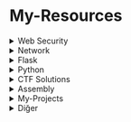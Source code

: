 # My-Resources
<details>
  <summary>Web Security</summary>

  1. Insecure Direct Object References (IDOR) - Zafiyetini Anlamak
     * [http://mertbingol.online/posts/Insecure-Direct-Object-References-(IDOR).html](http://mertbingol.online/posts/Insecure-Direct-Object-References-(IDOR).html)

</details>

<details>
  <summary>Network</summary>

  1. Local Area Network Ve İçerisindeki Hususlar
     * [https://www.youtube.com/watch?v=HugffkAwAwU](https://www.youtube.com/watch?v=HugffkAwAwU)
     * [http://mertbingol.online/posts/local-area-network-ve-i%C3%A7erisindeki-hususlar.html](http://mertbingol.online/posts/local-area-network-ve-i%C3%A7erisindeki-hususlar.html)
     * [http://mertbingol.online/pdf/temelnetwork%231.pdf](http://mertbingol.online/pdf/temelnetwork%231.pdf)
  2. Cisco Packet Tracer ile Local Ağ Oluşturmak | Router, Switch ve DHCP Configrasyonlari
     * [https://www.youtube.com/watch?v=9IS26YmuMn0&t=7s](https://www.youtube.com/watch?v=9IS26YmuMn0&t=7s)

</details>

<details>
  <summary>Flask</summary>

  1. Flask 0x1 | Localhost Uzerinde Server Deploy Etmek
     * [https://www.youtube.com/watch?v=GAKlZ2wjb6w](https://www.youtube.com/watch?v=GAKlZ2wjb6w)
     * [https://github.com/mertbingol0/flask-pratice/blob/main/Flask-deploy_server/main.py](https://github.com/mertbingol0/flask-pratice/blob/main/Flask-deploy_server/main.py)
  2. Flask 0x2 | Flask ile Web Sayfalari Olusturmak
     * [https://www.youtube.com/watch?v=MreaXRQc61I](https://www.youtube.com/watch?v=MreaXRQc61I)
     * [https://github.com/mertbingol0/flask-pratice/blob/main/Flask-basic_site-Pages/bsic_site-Pages.py](https://github.com/mertbingol0/flask-pratice/blob/main/Flask-basic_site-Pages/bsic_site-Pages.py)
  3. Flask 0x3 | Flask ile Dinamik URL Yapisi
     * [https://www.youtube.com/watch?v=wb3Gq3VfX-U](https://www.youtube.com/watch?v=wb3Gq3VfX-U)
     * [https://github.com/mertbingol0/flask-pratice/blob/main/Flask-Dynamic_Url-Structure/Dynamic-Url_Structure.py](https://github.com/mertbingol0/flask-pratice/blob/main/Flask-Dynamic_Url-Structure/Dynamic-Url_Structure.py)
  3. Flask 0x4 | Flask ile Olusturulan Sayfalara HTML Dosyasi Return Etmek
     * [https://www.youtube.com/watch?v=58pSOoJ9Tog](https://www.youtube.com/watch?v=58pSOoJ9Tog)
     * [https://github.com/mertbingol0/flask-pratice/tree/main/Flask-return_HTML-file-to-pages](https://github.com/mertbingol0/flask-pratice/tree/main/Flask-return_HTML-file-to-pages)

</details>

<details>
  <summary>Python</summary>

  1. Print Parameters | print() | sep | end
     * [https://www.youtube.com/watch?v=P9z3OuWE9Bg&t=145s](https://www.youtube.com/watch?v=P9z3OuWE9Bg&t=145s)
  2. Print Parameters | print() | file
     * [https://www.youtube.com/watch?v=8U48ukvbsrE&t=3s](https://www.youtube.com/watch?v=8U48ukvbsrE&t=3s)
  3. Print Parameters | print() | flush
     * [https://www.youtube.com/watch?v=nIFnwGmfH64&t=180s](https://www.youtube.com/watch?v=nIFnwGmfH64&t=180s)
  4. Kullanicidan Veri alma | Type Conversion | input | int() | str()
     * [https://www.youtube.com/watch?v=XI9j6-cXeKg&t=49s](https://www.youtube.com/watch?v=XI9j6-cXeKg&t=49s)
  5. Type Conversions | str() | int() | float() | complex()
     * [https://www.youtube.com/watch?v=rw5dxnvbFQA&t=13s](https://www.youtube.com/watch?v=rw5dxnvbFQA&t=13s)
  6. eval() | Evaluate Expressions Dynamically
     * [https://www.youtube.com/watch?v=RCyWGuOrTbI&t=46s](https://www.youtube.com/watch?v=RCyWGuOrTbI&t=46s)


</details>

<details>
  <summary>CTF Solutions</summary>

  1. PicoCTF Web Exploitation GET aHEAD
     * [https://www.youtube.com/watch?v=LQtCxIGEXjw&t=2s](https://www.youtube.com/watch?v=LQtCxIGEXjw&t=2s)
  2. PicoCTF Web Exploitation Cookies
     * [https://www.youtube.com/watch?v=FpDe8rZi1yU&t=15s](https://www.youtube.com/watch?v=FpDe8rZi1yU&t=15s)
  3. PicoCTF Web Exploitation Insp3ct0r
     * [https://www.youtube.com/watch?v=owZXHlZIQUY&t=129s](https://www.youtube.com/watch?v=owZXHlZIQUY&t=129s)
  4. HackTheBox Behind the Scenes CTF
     * [https://www.youtube.com/watch?v=Y_5EgVVPlBc&t=13s](https://www.youtube.com/watch?v=Y_5EgVVPlBc&t=13s)
  5. Portswigger OS Command İnjection, Simple Case
     * [https://www.youtube.com/watch?v=an7UVZk6fqI](https://www.youtube.com/watch?v=an7UVZk6fqI)
  6. HackTheBox - Behind the Scenes
     * [http://mertbingol.online/posts/HackTheBox-Behind-the-Scenes-CTF-Solutions.html](http://mertbingol.online/posts/HackTheBox-Behind-the-Scenes-CTF-Solutions.html)
</details>

<details>
  <summary>Assembly</summary>

  1. Assembly 101 - Registers
     * [http://mertbingol.online/posts/assembly-101-registers.html](http://mertbingol.online/posts/assembly-101-registers.html)

</details>
 <details>
 <summary>My-Projects</summary>

  1. xss-scanner
     * [https://github.com/mertbingol0/xss-scanner](https://github.com/mertbingol0/xss-scanner)
  2. SysInfo-C
     * [https://github.com/mertbingol0/SysInfo-C](https://github.com/mertbingol0/SysInfo-C)
  3. WCI-Controller
     * [https://github.com/mertbingol0/WCI-Controller](https://github.com/mertbingol0/WCI-Controller)
  4. flask-pratice
     * [https://github.com/mertbingol0/flask-pratice](https://github.com/mertbingol0/flask-pratice)
  5. V-Reader
     * [https://github.com/mertbingol0/V-Reader](https://github.com/mertbingol0/V-Reader)
  6. CS-Chat
     * [https://github.com/mertbingol0/CS-Chat](https://github.com/mertbingol0/CS-Chat)
</details>

<details>
  <summary>Diğer</summary>

  1. Compiler Nasıl Çalışır?
     * [https://www.youtube.com/watch?v=hub6QYwKfIw&t=20s](https://www.youtube.com/watch?v=hub6QYwKfIw&t=20s)

</details>
